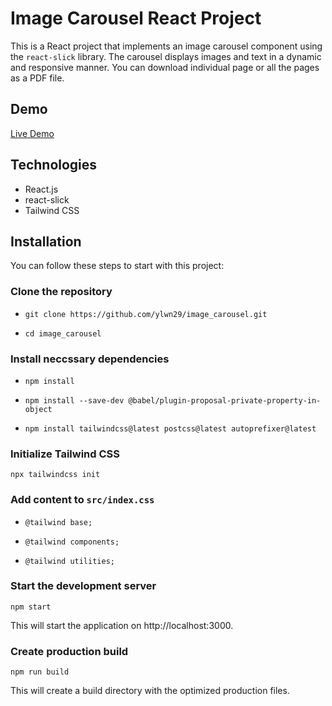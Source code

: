 # Image Carousel React Project

This is a React project that implements an image carousel component using the `react-slick` library. The carousel displays images and text in a dynamic and responsive manner. You can download individual page or all the pages as a PDF file.

## Demo

[Live Demo](https://image-carousel-download.netlify.app/)

## Technologies

- React.js
- react-slick
- Tailwind CSS

## Installation

You can follow these steps to start with this project:

### Clone the repository

- `git clone https://github.com/ylwn29/image_carousel.git`

- `cd image_carousel`

### Install neccssary dependencies

- `npm install`

- `npm install --save-dev @babel/plugin-proposal-private-property-in-object`

- `npm install tailwindcss@latest postcss@latest autoprefixer@latest`

### Initialize Tailwind CSS

`npx tailwindcss init`

### Add content to `src/index.css`

- `@tailwind base;`

- `@tailwind components;`

- `@tailwind utilities;`

### Start the development server

`npm start`

This will start the application on http://localhost:3000.

### Create production build

`npm run build`

This will create a build directory with the optimized production files.
